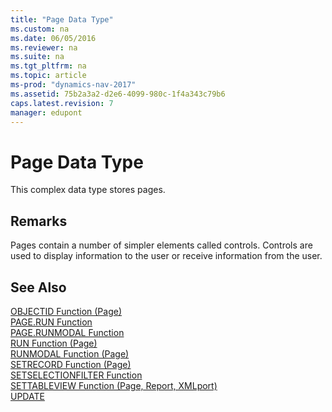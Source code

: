 ```yaml
---
title: "Page Data Type"
ms.custom: na
ms.date: 06/05/2016
ms.reviewer: na
ms.suite: na
ms.tgt_pltfrm: na
ms.topic: article
ms-prod: "dynamics-nav-2017"
ms.assetid: 75b2a3a2-d2e6-4099-980c-1f4a343c79b6
caps.latest.revision: 7
manager: edupont
---
```

# Page Data Type
This complex data type stores pages.  
  
## Remarks  
 Pages contain a number of simpler elements called controls. Controls are used to display information to the user or receive information from the user.  
  
## See Also  
 [OBJECTID Function \(Page\)](OBJECTID-Function--Page-.md)   
 [PAGE.RUN Function](PAGE.RUN-Function.md)   
 [PAGE.RUNMODAL Function](PAGE.RUNMODAL-Function.md)   
 [RUN Function \(Page\)](RUN-Function--Page-.md)   
 [RUNMODAL Function \(Page\)](RUNMODAL-Function--Page-.md)   
 [SETRECORD Function \(Page\)](SETRECORD-Function--Page-.md)   
 [SETSELECTIONFILTER Function](SETSELECTIONFILTER-Function.md)   
 [SETTABLEVIEW Function \(Page, Report, XMLport\)](SETTABLEVIEW-Function--Page--Report--XMLport-.md)   
 [UPDATE](UPDATE.md)